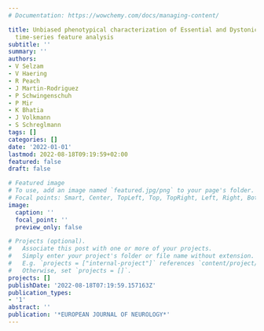 ```yaml
---
# Documentation: https://wowchemy.com/docs/managing-content/

title: Unbiased phenotypical characterization of Essential and Dystonic tremor using
  time-series feature analysis
subtitle: ''
summary: ''
authors:
- V Selzam
- V Haering
- R Peach
- J Martin-Rodriguez
- P Schwingenschuh
- P Mir
- K Bhatia
- J Volkmann
- S Schreglmann
tags: []
categories: []
date: '2022-01-01'
lastmod: 2022-08-18T09:19:59+02:00
featured: false
draft: false

# Featured image
# To use, add an image named `featured.jpg/png` to your page's folder.
# Focal points: Smart, Center, TopLeft, Top, TopRight, Left, Right, BottomLeft, Bottom, BottomRight.
image:
  caption: ''
  focal_point: ''
  preview_only: false

# Projects (optional).
#   Associate this post with one or more of your projects.
#   Simply enter your project's folder or file name without extension.
#   E.g. `projects = ["internal-project"]` references `content/project/deep-learning/index.md`.
#   Otherwise, set `projects = []`.
projects: []
publishDate: '2022-08-18T07:19:59.157163Z'
publication_types:
- '1'
abstract: ''
publication: '*EUROPEAN JOURNAL OF NEUROLOGY*'
---
```

